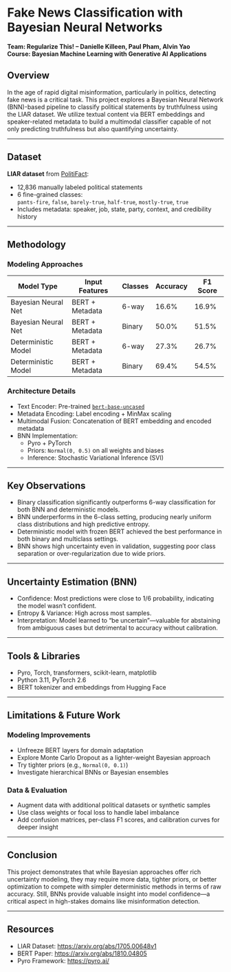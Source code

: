 
# Fake News Classification with Bayesian Neural Networks  
**Team: Regularize This! – Danielle Killeen, Paul Pham, Alvin Yao**  
**Course: Bayesian Machine Learning with Generative AI Applications**

## Overview
In the age of rapid digital misinformation, particularly in politics, detecting fake news is a critical task. This project explores a Bayesian Neural Network (BNN)-based pipeline to classify political statements by truthfulness using the LIAR dataset. We utilize textual content via BERT embeddings and speaker-related metadata to build a multimodal classifier capable of not only predicting truthfulness but also quantifying uncertainty.

---

## Dataset
**LIAR dataset** from [PolitiFact](https://arxiv.org/abs/1705.00648v1):  
- 12,836 manually labeled political statements  
- 6 fine-grained classes:  
  `pants-fire`, `false`, `barely-true`, `half-true`, `mostly-true`, `true`  
- Includes metadata: speaker, job, state, party, context, and credibility history

---

## Methodology

### Modeling Approaches
| Model Type                | Input Features         | Classes       | Accuracy | F1 Score |
|--------------------------|------------------------|---------------|----------|----------|
| Bayesian Neural Net      | BERT + Metadata        | 6-way         | 16.6%    | 16.9%    |
| Bayesian Neural Net      | BERT + Metadata        | Binary        | 50.0%    | 51.5%    |
| Deterministic Model      | BERT + Metadata        | 6-way         | 27.3%    | 26.7%    |
| Deterministic Model      | BERT + Metadata        | Binary        | 69.4%    | 54.5%    |

### Architecture Details

- Text Encoder: Pre-trained [`bert-base-uncased`](https://arxiv.org/abs/1810.04805)
- Metadata Encoding: Label encoding + MinMax scaling
- Multimodal Fusion: Concatenation of BERT embedding and encoded metadata
- BNN Implementation:  
  - Pyro + PyTorch  
  - Priors: `Normal(0, 0.5)` on all weights and biases  
  - Inference: Stochastic Variational Inference (SVI)

---

## Key Observations

- Binary classification significantly outperforms 6-way classification for both BNN and deterministic models.
- BNN underperforms in the 6-class setting, producing nearly uniform class distributions and high predictive entropy.
- Deterministic model with frozen BERT achieved the best performance in both binary and multiclass settings.
- BNN shows high uncertainty even in validation, suggesting poor class separation or over-regularization due to wide priors.

---

## Uncertainty Estimation (BNN)

- Confidence: Most predictions were close to 1/6 probability, indicating the model wasn’t confident.
- Entropy & Variance: High across most samples.
- Interpretation: Model learned to “be uncertain”—valuable for abstaining from ambiguous cases but detrimental to accuracy without calibration.

---

## Tools & Libraries
- Pyro, Torch, transformers, scikit-learn, matplotlib
- Python 3.11, PyTorch 2.6
- BERT tokenizer and embeddings from Hugging Face

---

## Limitations & Future Work

### Modeling Improvements
- Unfreeze BERT layers for domain adaptation
- Explore Monte Carlo Dropout as a lighter-weight Bayesian approach
- Try tighter priors (e.g., `Normal(0, 0.1)`)
- Investigate hierarchical BNNs or Bayesian ensembles

### Data & Evaluation
- Augment data with additional political datasets or synthetic samples
- Use class weights or focal loss to handle label imbalance
- Add confusion matrices, per-class F1 scores, and calibration curves for deeper insight

---

## Conclusion
This project demonstrates that while Bayesian approaches offer rich uncertainty modeling, they may require more data, tighter priors, or better optimization to compete with simpler deterministic methods in terms of raw accuracy. Still, BNNs provide valuable insight into model confidence—a critical aspect in high-stakes domains like misinformation detection.

---

## Resources
- LIAR Dataset: https://arxiv.org/abs/1705.00648v1  
- BERT Paper: https://arxiv.org/abs/1810.04805  
- Pyro Framework: https://pyro.ai/  
